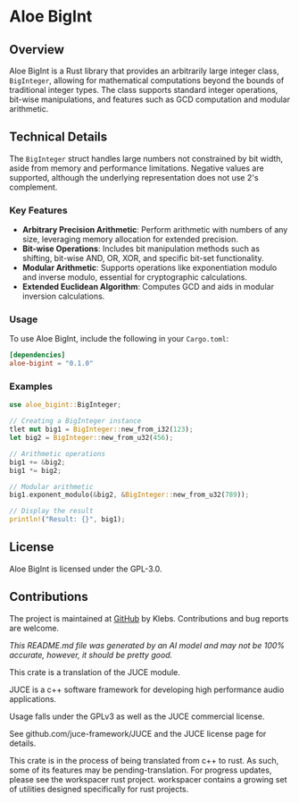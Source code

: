 # Aloe BigInt

## Overview
Aloe BigInt is a Rust library that provides an arbitrarily large integer class, `BigInteger`, allowing for mathematical computations beyond the bounds of traditional integer types. The class supports standard integer operations, bit-wise manipulations, and features such as GCD computation and modular arithmetic.

## Technical Details
The `BigInteger` struct handles large numbers not constrained by bit width, aside from memory and performance limitations. Negative values are supported, although the underlying representation does not use 2's complement.

### Key Features
- **Arbitrary Precision Arithmetic**: Perform arithmetic with numbers of any size, leveraging memory allocation for extended precision.
- **Bit-wise Operations**: Includes bit manipulation methods such as shifting, bit-wise AND, OR, XOR, and specific bit-set functionality.
- **Modular Arithmetic**: Supports operations like exponentiation modulo and inverse modulo, essential for cryptographic calculations.
- **Extended Euclidean Algorithm**: Computes GCD and aids in modular inversion calculations.

### Usage
To use Aloe BigInt, include the following in your `Cargo.toml`:

```toml
[dependencies]
aloe-bigint = "0.1.0"
```

### Examples
```rust
use aloe_bigint::BigInteger;

// Creating a BigInteger instance
tlet mut big1 = BigInteger::new_from_i32(123);
let big2 = BigInteger::new_from_u32(456);

// Arithmetic operations
big1 += &big2;
big1 *= big2;

// Modular arithmetic
big1.exponent_modulo(&big2, &BigInteger::new_from_u32(789));

// Display the result
println!("Result: {}", big1);
```

## License
Aloe BigInt is licensed under the GPL-3.0.

## Contributions
The project is maintained at [GitHub](https://github.com/klebs6/aloe-rs) by Klebs. Contributions and bug reports are welcome.

*This README.md file was generated by an AI model and may not be 100% accurate, however, it should be pretty good.*

This crate is a translation of the JUCE module.

JUCE is a c++ software framework for developing high performance audio applications.

Usage falls under the GPLv3 as well as the JUCE commercial license.

See github.com/juce-framework/JUCE and the JUCE license page for details.

This crate is in the process of being translated from c++ to rust. As such, some of its features may be pending-translation. For progress updates, please see the workspacer rust project. workspacer contains a growing set of utilities designed specifically for rust projects.
